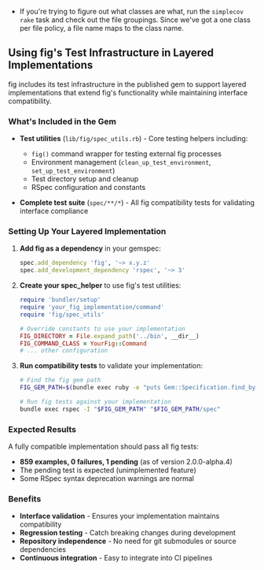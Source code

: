 * If you're trying to figure out what classes are what, run the `simplecov` `rake` task and check out the file groupings.  Since we've got a one class per file policy, a file name maps to the class name.

## Using fig's Test Infrastructure in Layered Implementations

fig includes its test infrastructure in the published gem to
support layered implementations that extend fig's functionality while
maintaining interface compatibility.

### What's Included in the Gem

- **Test utilities** (`lib/fig/spec_utils.rb`) - Core testing helpers including:
  - `fig()` command wrapper for testing external fig processes
  - Environment management (`clean_up_test_environment`, `set_up_test_environment`)
  - Test directory setup and cleanup
  - RSpec configuration and constants

- **Complete test suite** (`spec/**/*`) - All fig compatibility tests for validating interface compliance

### Setting Up Your Layered Implementation

1. **Add fig as a dependency** in your gemspec:
   ```ruby
   spec.add_dependency 'fig', '~> x.y.z'
   spec.add_development_dependency 'rspec', '~> 3'
   ```

2. **Create your spec_helper** to use fig's test utilities:
   ```ruby
   require 'bundler/setup'
   require 'your_fig_implementation/command'
   require 'fig/spec_utils'
   
   # Override constants to use your implementation
   FIG_DIRECTORY = File.expand_path('../bin', __dir__)
   FIG_COMMAND_CLASS = YourFig::Command
   # ... other configuration
   ```

3. **Run compatibility tests** to validate your implementation:
   ```bash
   # Find the fig gem path
   FIG_GEM_PATH=$(bundle exec ruby -e "puts Gem::Specification.find_by_name('fig').gem_dir")
   
   # Run fig tests against your implementation
   bundle exec rspec -I "$FIG_GEM_PATH" "$FIG_GEM_PATH/spec"
   ```

### Expected Results

A fully compatible implementation should pass all fig tests:
- **859 examples, 0 failures, 1 pending** (as of version 2.0.0-alpha.4)
- The pending test is expected (unimplemented feature)
- Some RSpec syntax deprecation warnings are normal

### Benefits

- **Interface validation** - Ensures your implementation maintains compatibility
- **Regression testing** - Catch breaking changes during development  
- **Repository independence** - No need for git submodules or source dependencies
- **Continuous integration** - Easy to integrate into CI pipelines

